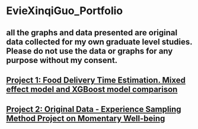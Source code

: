 # EvieXinqiGuo_Portfolio

## all the graphs and data presented are original data collected for my own graduate level studies. Please do not use the data or graphs for any purpose without my consent. 

## [Project 1: Food Delivery Time Estimation. Mixed effect model and XGBoost model comparison]()

## [Project 2: Original Data - Experience Sampling Method Project on Momentary Well-being]()

